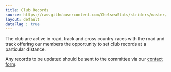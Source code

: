 ```yaml
---
title: Club Records
source: https://raw.githubusercontent.com/ChelseaStats/striders/master/_data/records.csv
layout: default
dataFlag : true
---
```


<p>The club are active in road, track and cross country races with the road and track offering our members the opportunity to set club records at a particular distance.</p>

<p>Any records to be updated should be sent to the committee via our <a href="/pages/contact">contact form</a>.</p>

<table id="site_data_records"></table>